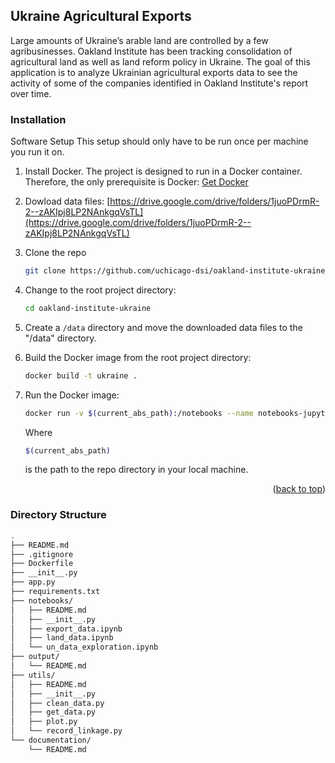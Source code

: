 ## Ukraine Agricultural Exports

Large amounts of Ukraine’s arable land are controlled by a few agribusinesses. Oakland Institute has been tracking consolidation of agricultural land as well as land reform policy in Ukraine. The goal of this application is to analyze Ukrainian agricultural exports data to see the activity of some of the companies identified in Oakland Institute's report over time.

### Installation

Software Setup
This setup should only have to be run once per machine you run it on.

1. Install Docker. The project is designed to run in a Docker container. Therefore, the only prerequisite is Docker: [Get Docker](https://docs.docker.com/get-docker/)
2. Dowload data files: [https://drive.google.com/drive/folders/1juoPDrmR-2--zAKIpj8LP2NAnkgqVsTL](https://drive.google.com/drive/folders/1juoPDrmR-2--zAKIpj8LP2NAnkgqVsTL)
3. Clone the repo
   ```sh
   git clone https://github.com/uchicago-dsi/oakland-institute-ukraine.git
   ```
4. Change to the root project directory:
   ```sh
   cd oakland-institute-ukraine
   ```
5. Create a ```/data``` directory and move the downloaded data files to the "/data" directory.
5. Build the Docker image from the root project directory:
   ```sh
   docker build -t ukraine .
   ```
6. Run the Docker image:
   ```sh
   docker run -v $(current_abs_path):/notebooks --name notebooks-jupyter --rm -p 8888:8888 -t ukraine
   ```
   
   Where
   ```sh
   $(current_abs_path)
   ```
   is the path to the repo directory in your local machine.
<p align="right">(<a href="#readme-top">back to top</a>)</p>


### Directory Structure

```sh
.
├── README.md
├── .gitignore
├── Dockerfile
├── __init__.py
├── app.py
├── requirements.txt
├── notebooks/
│   ├── README.md
│   ├── __init__.py
│   ├── export_data.ipynb
│   ├── land_data.ipynb
│   └── un_data_exploration.ipynb
├── output/
│   └── README.md
├── utils/
│   ├── README.md
│   ├── __init__.py
│   ├── clean_data.py
│   ├── get_data.py
│   ├── plot.py
│   └── record_linkage.py
└── documentation/
    └── README.md
```
